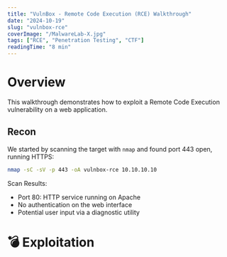 ```yaml
---
title: "VulnBox - Remote Code Execution (RCE) Walkthrough"
date: "2024-10-19"
slug: "vulnbox-rce"
coverImage: "/MalwareLab-X.jpg"
tags: ["RCE", "Penetration Testing", "CTF"]
readingTime: "8 min"
---
```


# Overview

This walkthrough demonstrates how to exploit a Remote Code Execution vulnerability on a web application.

## Recon

We started by scanning the target with `nmap` and found port 443 open, running HTTPS:

```bash
nmap -sC -sV -p 443 -oA vulnbox-rce 10.10.10.10
```

Scan Results:

- Port 80: HTTP service running on Apache
- No authentication on the web interface
- Potential user input via a diagnostic utility


# 💣 Exploitation
